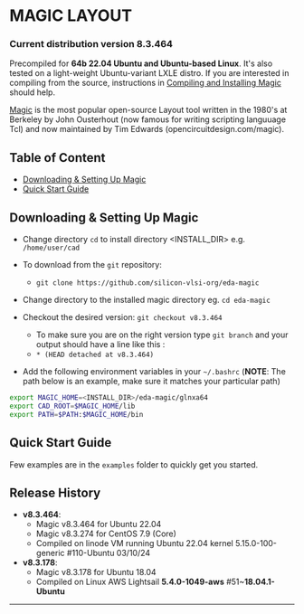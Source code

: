 # MAGIC LAYOUT
### Current distribution version 8.3.464 
Precompiled for **64b 22.04 Ubuntu and Ubuntu-based Linux**. It's also tested on a light-weight Ubuntu-variant LXLE distro. If you are interested in compiling from the source, instructions in [Compiling and Installing Magic](ADMIN.md) should help.

[Magic](http://opencircuitdesign.com/magic/) is the most popular open-source Layout tool written in the 1980's at Berkeley by John Ousterhout (now famous for writing scripting languuage Tcl) and now maintained by Tim Edwards (opencircuitdesign.com/magic).

## Table of Content
- [Downloading & Setting Up Magic](#downloading-&-setting-up-magic)
- [Quick Start Guide](#quick-start-guide)

## Downloading & Setting Up Magic

- Change directory ```cd``` to install directory <INSTALL_DIR> e.g. ```/home/user/cad```
- To download from the ```git``` repository:
  - ```git clone https://github.com/silicon-vlsi-org/eda-magic```
- Change directory to the installed magic directory eg. ```cd eda-magic```
- Checkout the desired version: ```git checkout v8.3.464```
  - To make sure you are on the right version type ```git branch``` and your output should have a line like this :
  - ```* (HEAD detached at v8.3.464)```

- Add the following environment variables in your `~/.bashrc` (**NOTE**: The path below is an example, make sure it matches your particular path) 

```bash
export MAGIC_HOME=<INSTALL_DIR>/eda-magic/glnxa64
export CAD_ROOT=$MAGIC_HOME/lib
export PATH=$PATH:$MAGIC_HOME/bin
```

## Quick Start Guide
Few examples are in the ```examples``` folder to quickly get you started.

## Release History

- **v8.3.464**:
  - Magic v8.3.464 for Ubuntu 22.04
  - Magic v8.3.274 for CentOS 7.9 (Core)
  - Compiled on linode VM running Ubuntu 22.04 kernel  5.15.0-100-generic #110-Ubuntu 03/10/24
- **v8.3.178**:
  - Magic v8.3.178 for Ubuntu 18.04
  - Compiled on Linux AWS Lightsail **5.4.0-1049-aws** #51~**18.04.1-Ubuntu**
   
* * *

[OpenRAM]:              https://openram.soe.ucsc.edu/
[OpenRAMgit]:           https://github.com/VLSIDA/OpenRAM 
[OpenRAMpaper]:         https://ieeexplore.ieee.org/document/7827670/
[SCMOS]:                https://www.mosis.com/files/scmos/scmos.pdf
[NGSpice]:              http://ngspice.sourceforge.net
[NGSpiceMan]:           http://ngspice.sourceforge.net/docs/ngspice-html-manual/manual.xhtml
[Magic]:                http://opencircuitdesign.com/magic/
[Netgen]:               http://opencircuitdesign.com/netgen/


